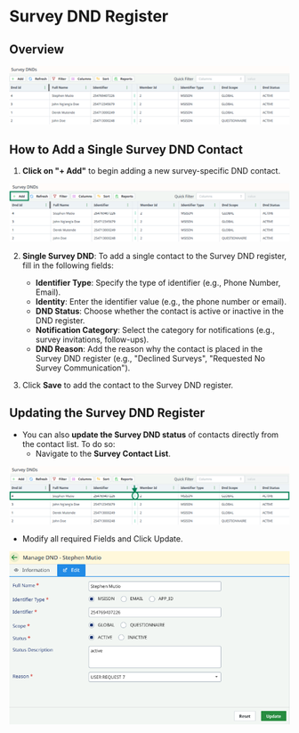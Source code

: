 # Survey DND Register

## Overview

![survey-dnd-list.png](..%2F..%2Fstatic%2Fimg%2Fsurvey-dnd-list.png)

## How to Add a Single Survey DND Contact

1. **Click on "+ Add"** to begin adding a new survey-specific DND contact.

![survey-dnd-add.png](..%2F..%2Fstatic%2Fimg%2Fsurvey-dnd-add.png)

2. **Single Survey DND**: To add a single contact to the Survey DND register, fill in the following fields:

    - **Identifier Type**: Specify the type of identifier (e.g., Phone Number, Email).
    - **Identity**: Enter the identifier value (e.g., the phone number or email).
    - **DND Status**: Choose whether the contact is active or inactive in the DND register.
    - **Notification Category**: Select the category for notifications (e.g., survey invitations, follow-ups).
    - **DND Reason**: Add the reason why the contact is placed in the Survey DND register (e.g., "Declined Surveys", "Requested No Survey Communication").

3. Click **Save** to add the contact to the Survey DND register.


## Updating the Survey DND Register

- You can also **update the Survey DND status** of contacts directly from the contact list. To do so:
    - Navigate to the **Survey Contact List**.

![survey-dnd-ations.png](..%2F..%2Fstatic%2Fimg%2Fsurvey-dnd-ations.png)

  - Modify all required Fields and Click Update.

![update-survey-dnd-form.png](..%2F..%2Fstatic%2Fimg%2Fupdate-survey-dnd-form.png)